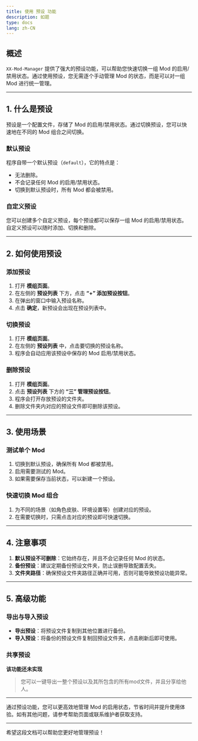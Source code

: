 ```yaml
---
title: 使用 预设 功能
description: 如题
type: docs
lang: zh-CN
---
```


## 概述
`XX-Mod-Manager` 提供了强大的预设功能，可以帮助您快速切换一组 Mod 的启用/禁用状态。通过使用预设，您无需逐个手动管理 Mod 的状态，而是可以对一组 Mod 进行统一管理。

---

## 1. 什么是预设

预设是一个配置文件，存储了 Mod 的启用/禁用状态。通过切换预设，您可以快速地在不同的 Mod 组合之间切换。

### 默认预设
程序自带一个默认预设（`default`），它的特点是：
- 无法删除。
- 不会记录任何 Mod 的启用/禁用状态。
- 切换到默认预设时，所有 Mod 都会被禁用。

### 自定义预设
您可以创建多个自定义预设，每个预设都可以保存一组 Mod 的启用/禁用状态。自定义预设可以随时添加、切换和删除。

---

## 2. 如何使用预设

### **添加预设**
1. 打开 **模组页面**。
2. 在左侧的 **预设列表** 下方，点击 **“+” 添加预设按钮**。
3. 在弹出的窗口中输入预设名称。
4. 点击 **确定**，新预设会出现在预设列表中。

### **切换预设**
1. 打开 **模组页面**。
2. 在左侧的 **预设列表** 中，点击要切换的预设名称。
3. 程序会自动应用该预设中保存的 Mod 启用/禁用状态。

### **删除预设**
1. 打开 **模组页面**。
2. 点击 **预设列表** 下方的 **“三” 管理预设按钮**。
3. 程序会打开存放预设的文件夹。
4. 删除文件夹内对应的预设文件即可删除该预设。

---

## 3. 使用场景

### **测试单个 Mod**
1. 切换到默认预设，确保所有 Mod 都被禁用。
2. 启用需要测试的 Mod。
3. 如果需要保存当前状态，可以新建一个预设。

### **快速切换 Mod 组合**
1. 为不同的场景（如角色皮肤、环境设置等）创建对应的预设。
2. 在需要切换时，只需点击对应的预设即可快速切换。

---

## 4. 注意事项

1. **默认预设不可删除**：它始终存在，并且不会记录任何 Mod 的状态。
2. **备份预设**：建议定期备份预设文件夹，防止误删导致配置丢失。
3. **文件夹路径**：确保预设文件夹路径正确并可用，否则可能导致预设功能异常。

---

## 5. 高级功能

### **导出与导入预设**
- **导出预设**：将预设文件复制到其他位置进行备份。
- **导入预设**：将备份的预设文件复制回预设文件夹，点击刷新后即可使用。

### **共享预设**
**该功能还未实现**
> 您可以一键导出一整个预设以及其所包含的所有mod文件，并且分享给他人。
---

通过预设功能，您可以更高效地管理 Mod 的启用状态，节省时间并提升使用体验。如有其他问题，请参考帮助页面或联系维护者获取支持。

--- 

希望这段文档可以帮助您更好地管理预设！
